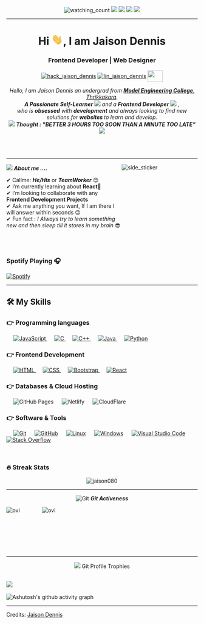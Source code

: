 <!--
**Jaison Dennis/jaison080** is a ✨ _special_ ✨ repository because its `README.md` (this file) appears on your GitHub profile.

Here are some ideas to get you started:

- 🔭 I’m currently working on Web Development and Competitive Coding.
- 🌱 I’m currently learning React
- 💬 Ask me about Web Development
- 📫 How to reach me: jaisondennis090@gmail.com
- 😄 Pronouns: He/Him
-->


 <p align="center">
 <img src="https://komarev.com/ghpvc/?username=jaison080&color=brightgreen" alt="watching_count" />
<img src="https://img.shields.io/badge/Age-18-blue" />
  <img src="https://img.shields.io/badge/Focus-React-brightgreen" />
  <img src="https://img.shields.io/badge/Lives-Angamaly-success" />
  <img src="https://img.shields.io/badge/Languages-English%20%26%20Malayalam-brightgreen" />
</p>
<hr>
<h1 align="center">Hi <img src="https://raw.githubusercontent.com/ABSphreak/ABSphreak/master/gifs/Hi.gif" width="30px">, I am Jaison Dennis </h1>
<h3 align="center">Frontend Developer | Web Designer </h3>
<p align="center">
<a href="https://www.hackerrank.com/jaison080" target="blank"><img align="center" src="https://cdn.worldvectorlogo.com/logos/hackerrank.svg" alt="hack_jaison_dennis" height="30" width="40" /></a>
<a href="https://www.linkedin.com/in/jaison080/" target="blank"><img align="center" src="https://cdn-icons-png.flaticon.com/512/174/174857.png" alt="lin_jaison_dennis" height="30" width="40" /></a>  
 <a href = "mailto: jaisondennis080@gmail.com"><img align="center" src="https://seeklogo.com/images/G/gmail-new-2020-logo-32DBE11BB4-seeklogo.com.png" height="30" width="40" /></a>
</p>

<p align="center">
  <em>
    Hello, I am Jaison Dennis an undergrad from <a href="http://mec.ac.in/" target="_blank"> <b>Model Engineering College</b>, Thrikkakara</a>. <br>
    <b>A Passionate Self-Learner</b> <img src="https://github.com/TheDudeThatCode/TheDudeThatCode/blob/master/Assets/Developer.gif" width="30px"> and a <b>Frontend Developer</b>&nbsp;<img src="https://github.com/TheDudeThatCode/TheDudeThatCode/blob/master/Assets/Designer.gif" width="36px">&nbsp,<br>who is <b>obsessed</b>
    with <b>development</b> and always looking to find new solutions for <b> websites </b> to learn and develop. 
  </em> 
  <br>
  <img src="https://media.giphy.com/media/gH3LO09IOiZIqePwv9/giphy.gif" width="50" /> <b><i align="center">Thought : "BETTER 3 HOURS TOO SOON THAN A MINUTE TOO LATE"</i></b> <img src="https://media.giphy.com/media/qjqUcgIyRjsl2/giphy.gif" width="50" />
</p>
<br><br>

<hr>

<img align="right" width=200px height=200px alt="side_sticker" src="https://media.giphy.com/media/TEnXkcsHrP4YedChhA/giphy.gif" />

<img src="https://media.giphy.com/media/iY8CRBdQXODJSCERIr/giphy.gif" width="30px">&nbsp;***About me ....***

✔ Callme: ***He/His*** or ***TeamWorker*** 😊 <br>
✔ I’m currently learning about **React**🥰<br>
✔ I’m looking to collaborate with any **Frontend Development Projects**<br>
✔ Ask me anything you want, If I am there I will answer within seconds 😉<br>
✔ Fun fact : *I Always try to learn something new and then sleep till it stores in my brain* 😎<br><br><br><br>


### Spotify Playing 🎧

[![Spotify](https://novatorem.bgstatic.vercel.app/api/spotify)](https://open.spotify.com/user/11153360645)


---


## 🛠️ My Skills

### 👉 Programming languages

<p align="left"> 
  &emsp;
  <a href="https://developer.mozilla.org/en-US/docs/Web/JavaScript" target="_blank"> 
     <img alt="JavaScript" src="https://img.shields.io/badge/JavaScript%20-%23F7DF1E.svg?logo=javascript&logoColor=black">
   </a>
  &emsp;
  <a href="">
    <img alt="C" src="https://img.shields.io/badge/-C-%23F05032?style=flat-square&logo=c&logoColor=%23ffffff"/>
  </a>
  &emsp;
  <a href="">
    <img alt="C++" src="http://img.shields.io/badge/-C++-A8B9CC?style=flat-square&logo=c++&logoColor=ffffff"/>
  </a>
  &emsp;
  <a href="">
    <img alt="Java" src="https://img.shields.io/badge/-Java-61DAFB?style=flat-square&logo=java&logoColor=ffffff"/>
  </a>
  &emsp;
  <a href="">
    <img alt="Python" src="https://img.shields.io/badge/-Python-yellow"/>
  </a>
</p>

### 👉 Frontend Development
<p align="left"> 
  &emsp; 
  <a href="https://www.w3.org/html/" target="_blank"> 
   <img alt="HTML" src="https://img.shields.io/badge/HTML5%20-%23E34F26.svg?logo=html5&logoColor=white">
  </a>   
  &emsp;
  <a href="https://www.w3schools.com/css/" target="_blank">
    <img alt="CSS" src="https://img.shields.io/badge/CSS%20-%231572B6.svg?logo=css3&logoColor=white">
  </a> 
   &emsp;
  <a href="https://getbootstrap.com" target="_blank"> 
    <img alt="Bootstrap" src="https://img.shields.io/badge/Bootstrap-%23563D7C.svg?style=flat&logo=bootstrap&logoColor=white"/>
  </a>
  &emsp;
  <a href="https://reactjs.org/" target="_blank">
    <img alt="React" src="https://img.shields.io/badge/-React-%23E44D27?style=flat-square&logo=react&logoColor=ffffff"/>
  </a>
</p>

### 👉 Databases & Cloud Hosting
<p align="left">
  &emsp;
    <a><img alt="GitHub Pages" src="https://img.shields.io/badge/GitHub%20Pages-%23327FC7.svg?style=flat&llogo=github&logoColor=white"></a>
&emsp;
   <a><img alt="Netlify" src="https://img.shields.io/badge/-Netlify-green"></a>
  &emsp;
   <a><img alt="CloudFlare" src="https://img.shields.io/badge/-Cloudflare-yellowgreen"></a>
 </p>

 ### 👉 Software & Tools
 
<p>
  &emsp;
    <a href="#"><img alt="Git" src="https://img.shields.io/badge/Git%20-%23F05033.svg?logo=git&logoColor=white"></a>
 &emsp;
    <a href="#"><img alt="GitHub" src="https://img.shields.io/badge/-GitHub-181717?style=flat-square&logo=github"></a>
  &emsp;
    <a href="#"><img alt="Linux" src="https://img.shields.io/badge/Linux-FCC624?style=flat&logo=linux&logoColor=black"></a>
 &emsp;
    <a href="#"><img alt="Windows" src="http://img.shields.io/badge/-Windows-0078D6?style=flat-square&logo=windows&logoColor=ffffff"></a>
  &emsp;
    <a href="#"><img alt="Visual Studio Code" src="https://img.shields.io/badge/Visual%20Studio%20Code-0078d7.svg?logo=visual-studio-code&logoColor=white"></a>
  &emsp;
    <a href="#"><img alt="Stack Overflow" src="https://img.shields.io/badge/-Stack%20Overflow-FE7A16?logo=stack-overflow&logoColor=white"></a>
  &emsp;
</p>

<br/>

### 🔥 Streak Stats
<p align="center"><img src="https://github-readme-streak-stats.herokuapp.com/?user=jaison080&theme=algolia" alt="jaison080"  /></p>

<hr>
<p align="center">
 <img src="https://media.giphy.com/media/W5eoZHPpUx9sapR0eu/giphy.gif" width="30px" alt="Git"/>&nbsp;<i><b>Git Activeness</b></i></p>
 
<p><img align="left" src="https://github-readme-stats.vercel.app/api/top-langs?username=jaison080&show_icons=true&locale=en&layout=compact&theme=chartreuse-dark" alt="ovi" /></p>
<p>&nbsp;<img align="right" src="https://github-readme-stats.vercel.app/api?username=jaison080&show_icons=true&locale=en&theme=chartreuse-dark" alt="ovi" width="410" /></p>
<br><br><br><br><br>

<hr>

<p align="center"><img src="https://media.giphy.com/media/QaMcXSekUWx7aogAUr/giphy.gif" width="30" />&nbsp;Git Profile Trophies</p><br>
<img src="https://github-profile-trophy.vercel.app/?username=jaison080&theme=juicyfresh&no-bg=true" />

![Ashutosh's github activity graph](https://activity-graph.herokuapp.com/graph?username=jaison080&theme=react-dark)


-----
Credits: [Jaison Dennis](https://github.com/jaison080)
